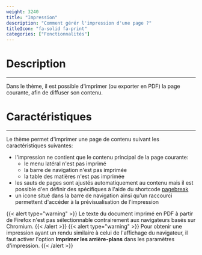 ```yaml
---
weight: 3240
title: "Impression"
description: "Comment gérér l'impression d'une page ?"
titleIcon: "fa-solid fa-print"
categories: ["Fonctionnalités"]
---
```


# Description
---

Dans le thème, il est possible d'imprimer (ou exporter en PDF) la page courante, afin de diffuser son contenu.

# Caractéristiques
---

Le thème permet d'imprimer une page de contenu suivant les caractéristiques suivantes:
* l'impression ne contient que le contenu principal de la page courante:
    * le menu latéral n'est pas imprimé
    * la barre de navigation n'est pas imprimée
    * la table des matières n'est pas imprimée
* les sauts de pages sont ajustés automatiquement au contenu mais il est possible d'en définir des spécifiques à l'aide du shortcode [pagebreak](/shortcodes/pagebreak/)
* un icone situé dans la barre de navigation ainsi qu'un raccourci permettent d'accéder à la prévisualisation de l'impression

{{< alert type="warning" >}}
Le texte du document imprimé en PDF à partir de Firefox n'est pas sélectionnable contrairement aux navigateurs basés sur Chromium.
{{< /alert >}}
{{< alert type="warning" >}}
Pour obtenir une impression ayant un rendu similaire à celui de l'affichage du navigateur, il faut activer l'option **Imprimer les arrière-plans** dans les paramètres d'impression.
{{< /alert >}}
